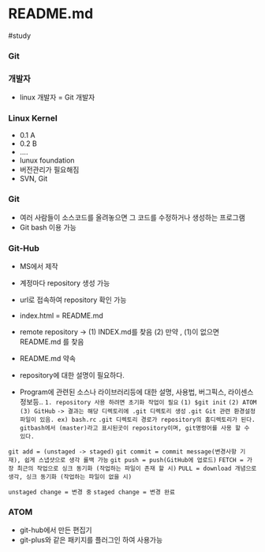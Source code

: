 # README.md

#study

### Git

### 개발자
- linux 개발자 = Git 개발자

### Linux Kernel
- 0.1 A
- 0.2 B
- ....
- lunux foundation
- 버전관리가 필요해짐
- SVN, Git

### Git
- 여러 사람들이 소스코드를 올려놓으면 그 코드를 수정하거나 생성하는 프로그램
- Git bash 이용 가능

### Git-Hub
- MS에서 제작
- 계정마다 repository 생성 가능
- url로 접속하여 repository 확인 가능

- index.html = README.md
- remote repository -> (1) INDEX.md를 찾음
(2) 만약 , (1)이 없으면 README.md 를 찾음

- README.md 약속
- repository에 대한 설명이 필요하다.
- Program에 관련된 소스나 라이브러리등에 대한 설명, 사용법, 버그픽스, 라이센스정보등..
`1. repository 사용 하려면 초기화 작업이 필요`
`(1) $git init`
`(2) ATOM`
`(3) GitHub`
`-> 결과는 해당 디렉토리에 .git 디렉토리 생성`
`.git Git 관련 환경설정파일이 있음. ex) bash.rc`
`.git 디렉토리 경로가 repository의 홈디렉토리가 된다.`
`gitbash에서 (master)라고 표시된곳이 repository이며, git명령어를 사용 할 수 있다.`

`git add = (unstaged -> staged)`
`git commit = commit message(변경사항 기재), 쉽게 스냅샷으로 생각 롤백 가능`
`git push = push(GitHub에 업로드)`
`FETCH = 가장 최근의 작업으로 싱크 동기화 (작업하는 파일이 존재 할 시)`
`PULL = download 개념으로 생각, 싱크 동기화 (작업하는 파일이 없을 시)`

`unstaged change = 변경 중`
`staged change = 변경 완료`

### ATOM
- git-hub에서 만든 편집기
- git-plus와 같은 패키지를 플러그인 하여 사용가능
